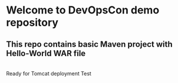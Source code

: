 # Welcome to DevOpsCon demo repository
## This repo contains basic Maven project with Hello-World WAR file 
<BR> Ready for Tomcat deployment 
Test
